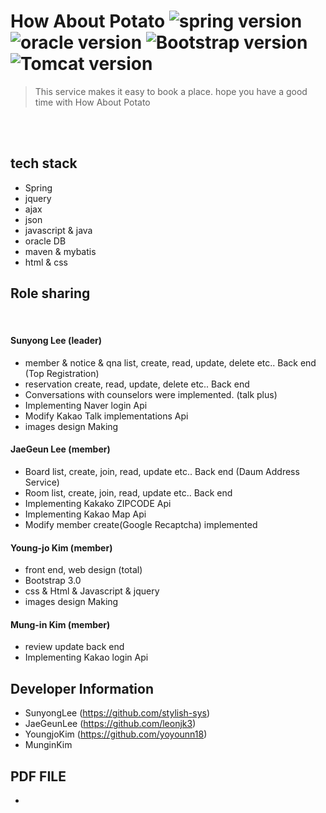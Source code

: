# How About Potato ![spring version](https://img.shields.io/badge/Spring-3.9.10-green) ![oracle version](https://img.shields.io/badge/oracle-19.1.0-lightgrey) ![Bootstrap version](https://img.shields.io/badge/Bootstrap-3.0-orange)![Tomcat version](https://img.shields.io/badge/Tomcat-8.5-red)
> This service makes it easy to book a place.
> hope you have a good time with How About Potato

<br><br>
## tech stack
- Spring
- jquery
- ajax
- json
- javascript & java
- oracle DB
- maven & mybatis
- html & css

## Role sharing
<br>

#### Sunyong Lee (leader)
- member & notice & qna list, create, read, update, delete etc.. Back end (Top Registration)
- reservation create, read, update, delete etc.. Back end
- Conversations with counselors were implemented. (talk plus)
- Implementing Naver login Api
- Modify Kakao Talk implementations Api
- images design Making

#### JaeGeun Lee (member)
- Board list, create, join, read, update etc.. Back end (Daum Address Service)
- Room list, create, join, read, update etc.. Back end
- Implementing Kakako ZIPCODE Api
- Implementing  Kakao Map Api
- Modify member create(Google Recaptcha) implemented

#### Young-jo Kim (member)
- front end, web design (total)
- Bootstrap 3.0
- css & Html & Javascript & jquery
- images design Making

#### Mung-in Kim (member)
- review update back end
- Implementing Kakao login Api

## Developer Information
- SunyongLee (https://github.com/stylish-sys)
- JaeGeunLee (https://github.com/leonjk3)
- YoungjoKim (https://github.com/yoyounn18)
- MunginKim

## PDF FILE
- 

